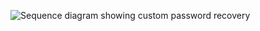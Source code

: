 <div class="full">

![Sequence diagram showing custom password recovery](/img/advanced-use-cases/custom-pwd-recovery-custom-siw-summary.png)

</div>
